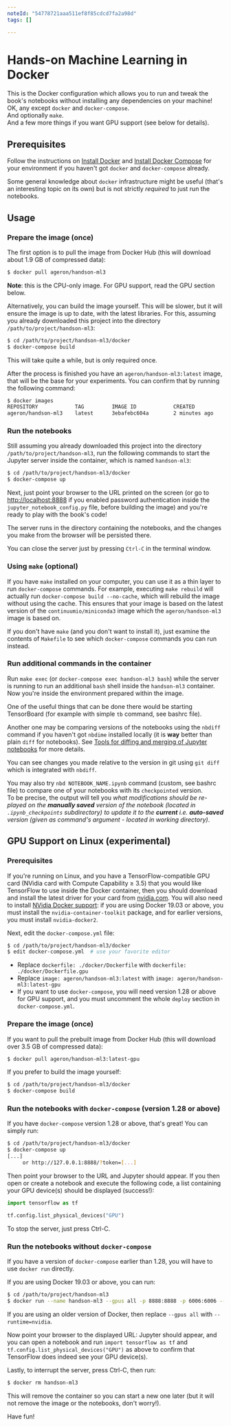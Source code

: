 ```yaml
---
noteId: "54778721aaa511ef8f85cdcd7fa2a98d"
tags: []

---
```



# Hands-on Machine Learning in Docker

This is the Docker configuration which allows you to run and tweak the book's notebooks without installing any dependencies on your machine!<br/>OK, any except `docker` and `docker-compose`.<br />And optionally `make`.<br />And a few more things if you want GPU support (see below for details).

## Prerequisites

Follow the instructions on [Install Docker](https://docs.docker.com/engine/installation/) and [Install Docker Compose](https://docs.docker.com/compose/install/) for your environment if you haven't got `docker` and `docker-compose` already.

Some general knowledge about `docker` infrastructure might be useful (that's an interesting topic on its own) but is not strictly *required* to just run the notebooks.

## Usage

### Prepare the image (once)

The first option is to pull the image from Docker Hub (this will download about 1.9 GB of compressed data):

```bash
$ docker pull ageron/handson-ml3
```

**Note**: this is the CPU-only image. For GPU support, read the GPU section below.

Alternatively, you can build the image yourself. This will be slower, but it will ensure the image is up to date, with the latest libraries. For this, assuming you already downloaded this project into the directory `/path/to/project/handson-ml3`:

```bash
$ cd /path/to/project/handson-ml3/docker
$ docker-compose build
```

This will take quite a while, but is only required once.

After the process is finished you have an `ageron/handson-ml3:latest` image, that will be the base for your experiments. You can confirm that by running the following command:

```bash
$ docker images
REPOSITORY            TAG         IMAGE ID            CREATED             SIZE
ageron/handson-ml3    latest      3ebafebc604a        2 minutes ago       4.87GB
```

### Run the notebooks

Still assuming you already downloaded this project into the directory `/path/to/project/handson-ml3`, run the following commands to start the Jupyter server inside the container, which is named `handson-ml3`:

```bash
$ cd /path/to/project/handson-ml3/docker
$ docker-compose up
```

Next, just point your browser to the URL printed on the screen (or go to <http://localhost:8888> if you enabled password authentication inside the `jupyter_notebook_config.py` file, before building the image) and you're ready to play with the book's code!

The server runs in the directory containing the notebooks, and the changes you make from the browser will be persisted there.

You can close the server just by pressing `Ctrl-C` in the terminal window.

### Using `make` (optional)

If you have `make` installed on your computer, you can use it as a thin layer to run `docker-compose` commands. For example, executing `make rebuild` will actually run `docker-compose build --no-cache`, which will rebuild the image without using the cache. This ensures that your image is based on the latest version of the `continuumio/miniconda3` image which the `ageron/handson-ml3` image is based on.

If you don't have `make` (and you don't want to install it), just examine the contents of `Makefile` to see which `docker-compose` commands you can run instead.

### Run additional commands in the container

Run `make exec` (or `docker-compose exec handson-ml3 bash`) while the server is running to run an additional `bash` shell inside the `handson-ml3` container. Now you're inside the environment prepared within the image.

One of the useful things that can be done there would be starting TensorBoard (for example with simple `tb` command, see bashrc file).

Another one may be comparing versions of the notebooks using the `nbdiff` command if you haven't got `nbdime` installed locally (it is **way** better than plain `diff` for notebooks). See [Tools for diffing and merging of Jupyter notebooks](https://github.com/jupyter/nbdime) for more details.

You can see changes you made relative to the version in git using `git diff` which is integrated with `nbdiff`.

You may also try `nbd NOTEBOOK_NAME.ipynb` command (custom, see bashrc file) to compare one of your notebooks with its `checkpointed` version.<br/>
To be precise, the output will tell you *what modifications should be re-played on the **manually saved** version of the notebook (located in `.ipynb_checkpoints` subdirectory) to update it to the **current** i.e. **auto-saved** version (given as command's argument - located in working directory)*.

## GPU Support on Linux (experimental)

### Prerequisites

If you're running on Linux, and you have a TensorFlow-compatible GPU card (NVidia card with Compute Capability ≥ 3.5) that you would like TensorFlow to use inside the Docker container, then you should download and install the latest driver for your card from [nvidia.com](https://www.nvidia.com/Download/index.aspx?lang=en-us). You will also need to install [NVidia Docker support](https://github.com/NVIDIA/nvidia-docker): if you are using Docker 19.03 or above, you must install the `nvidia-container-toolkit` package, and for earlier versions, you must install `nvidia-docker2`.

Next, edit the `docker-compose.yml` file:

```bash
$ cd /path/to/project/handson-ml3/docker
$ edit docker-compose.yml  # use your favorite editor
```

* Replace `dockerfile: ./docker/Dockerfile` with `dockerfile: ./docker/Dockerfile.gpu`
* Replace `image: ageron/handson-ml3:latest` with `image: ageron/handson-ml3:latest-gpu`
* If you want to use `docker-compose`, you will need version 1.28 or above for GPU support, and you must uncomment the whole `deploy` section in `docker-compose.yml`. 

### Prepare the image (once)

If you want to pull the prebuilt image from Docker Hub (this will download over 3.5 GB of compressed data):

```bash
$ docker pull ageron/handson-ml3:latest-gpu
```

If you prefer to build the image yourself:

```bash
$ cd /path/to/project/handson-ml3/docker
$ docker-compose build
```

### Run the notebooks with `docker-compose` (version 1.28 or above)

If you have `docker-compose` version 1.28 or above, that's great! You can simply run:

```bash
$ cd /path/to/project/handson-ml3/docker
$ docker-compose up
[...]
     or http://127.0.0.1:8888/?token=[...]
```

Then point your browser to the URL and Jupyter should appear. If you then open or create a notebook and execute the following code, a list containing your GPU device(s) should be displayed (success!):

```python
import tensorflow as tf

tf.config.list_physical_devices("GPU")
```

To stop the server, just press Ctrl-C.

### Run the notebooks without `docker-compose`

If you have a version of `docker-compose` earlier than 1.28, you will have to use `docker run` directly.

If you are using Docker 19.03 or above, you can run:

```bash
$ cd /path/to/project/handson-ml3
$ docker run --name handson-ml3 --gpus all -p 8888:8888 -p 6006:6006 --log-opt mode=non-blocking --log-opt max-buffer-size=50m -v `pwd`:/home/devel/handson-ml3 ageron/handson-ml3:latest-gpu /opt/conda/envs/homl3/bin/jupyter notebook --ip='0.0.0.0' --port=8888 --no-browser
```

If you are using an older version of Docker, then replace `--gpus all` with `--runtime=nvidia`.

Now point your browser to the displayed URL: Jupyter should appear, and you can open a notebook and run `import tensorflow as tf` and `tf.config.list_physical_devices("GPU")` as above to confirm that TensorFlow does indeed see your GPU device(s).

Lastly, to interrupt the server, press Ctrl-C, then run:

```bash
$ docker rm handson-ml3
```

This will remove the container so you can start a new one later (but it will not remove the image or the notebooks, don't worry!).

Have fun!
